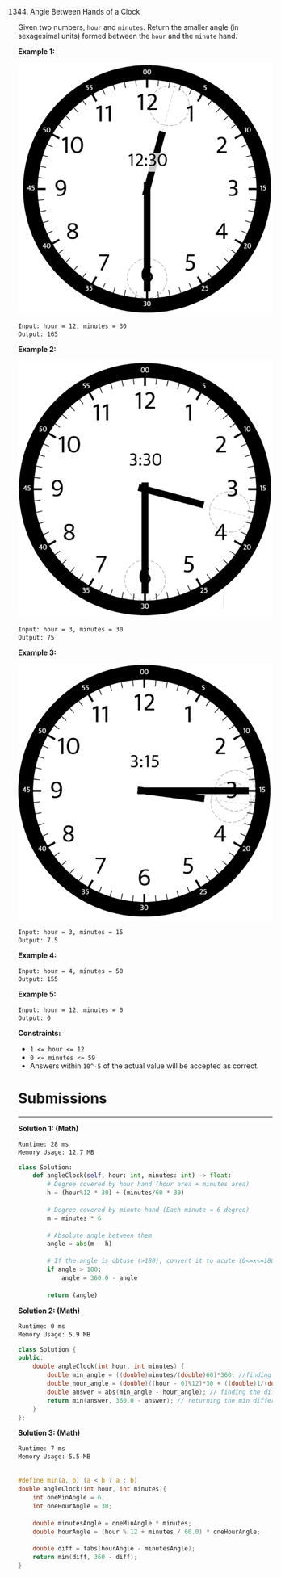 1344. Angle Between Hands of a Clock

Given two numbers, `hour` and `minutes`. Return the smaller angle (in sexagesimal units) formed between the `hour` and the `minute` hand.

 

**Example 1:**

![1344_sample_1_1673.png](img/1344_sample_1_1673.png)
```
Input: hour = 12, minutes = 30
Output: 165
```

**Example 2:**

![1344_sample_2_1673.png](img/1344_sample_2_1673.png)
```
Input: hour = 3, minutes = 30
Output: 75
```

**Example 3:**

![1344_sample_3_1673.png](img/1344_sample_3_1673.png)
```
Input: hour = 3, minutes = 15
Output: 7.5
```

**Example 4:**
```
Input: hour = 4, minutes = 50
Output: 155
```

**Example 5:**
```
Input: hour = 12, minutes = 0
Output: 0
```

**Constraints:**

* `1 <= hour <= 12`
* `0 <= minutes <= 59`
* Answers within `10^-5` of the actual value will be accepted as correct.

# Submissions
---
**Solution 1: (Math)**
```
Runtime: 28 ms
Memory Usage: 12.7 MB
```
```python
class Solution:
    def angleClock(self, hour: int, minutes: int) -> float:
        # Degree covered by hour hand (hour area + minutes area)
        h = (hour%12 * 30) + (minutes/60 * 30)
        
        # Degree covered by minute hand (Each minute = 6 degree)
        m = minutes * 6
        
        # Absolute angle between them
        angle = abs(m - h)
        
        # If the angle is obtuse (>180), convert it to acute (0<=x<=180)
        if angle > 180:
            angle = 360.0 - angle
        
        return (angle)
```

**Solution 2: (Math)**
```
Runtime: 0 ms
Memory Usage: 5.9 MB
```
```c++
class Solution {
public:
    double angleClock(int hour, int minutes) {
        double min_angle = ((double)minutes/(double)60)*360; //finding angle of minute hand
        double hour_angle = (double)((hour - 0)%12)*30 + ((double)1/(double)12)*min_angle; // finding angle of hour hand
        double answer = abs(min_angle - hour_angle); // finding the difference
        return min(answer, 360.0 - answer); // returning the min difference
    }
};
```

**Solution 3: (Math)**
```
Runtime: 7 ms
Memory Usage: 5.5 MB
```
```c

#define min(a, b) (a < b ? a : b)
double angleClock(int hour, int minutes){
    int oneMinAngle = 6;
    int oneHourAngle = 30;

    double minutesAngle = oneMinAngle * minutes;
    double hourAngle = (hour % 12 + minutes / 60.0) * oneHourAngle;

    double diff = fabs(hourAngle - minutesAngle);
    return min(diff, 360 - diff);
}
```
